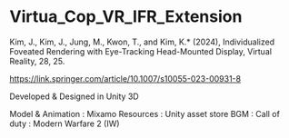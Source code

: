 # Virtua_Cop_VR_IFR_Extension

Kim, J., Kim, J., Jung, M., Kwon, T., and Kim, K.* (2024), Individualized Foveated Rendering with Eye-Tracking Head-Mounted Display, Virtual Reality, 28, 25.

https://link.springer.com/article/10.1007/s10055-023-00931-8

Developed & Designed in Unity 3D

Model & Animation : Mixamo
Resources : Unity asset store
BGM : Call of duty : Modern Warfare 2 (IW)
